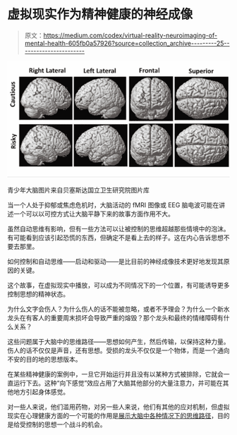 # 虚拟现实作为精神健康的神经成像

> 原文：<https://medium.com/codex/virtual-reality-neuroimaging-of-mental-health-605fb0a57926?source=collection_archive---------25----------------------->

![](img/e24899d4cc4dda697d0b8e5fae44a5b8.png)

青少年大脑图片来自贝塞斯达国立卫生研究院图片库

当一个人处于抑郁或焦虑危机时，大脑活动的 fMRI 图像或 EEG 脑电波可能在讲述一个可以以可控方式让大脑平静下来的故事方面作用不大。

虽然自动思维有影响，但有一些方法可以让被控制的思维超越那些情境中的泡沫。有可能看到应该引起恐慌的东西，但确定不是看上去的样子。这在内心告诉思想不要去那里。

如何控制和自动思维——启动和驱动——是比目前的神经成像技术更好地发现其原因的关键。

这个故事，在虚拟现实中播放，可以成为不同情况下的一个位置，有可能诱导更多控制思想的精神状态。

为什么文字会伤人？为什么伤人的话不能被忽略，或者不予理会？为什么一个新水龙头在有客人的重要周末损坏会导致严重的熔毁？那个龙头和最终的情绪障碍有什么关系？

这些问题属于大脑中的思维路径——思想如何产生，然后传输，以保持这种力量。伤人的话不仅仅是声音，还有思想。受损的龙头不仅仅是一个物体，而是一个通向不安的目的地的思想版本。

在某些精神健康的案例中，一旦它开始运行并且没有以某种方式被排除，它就会一直运行下去。这种“向下感觉”效应占用了大脑其他部分的大量注意力，并可能在其他地方引起身体感觉。

对一些人来说，他们滥用药物，对另一些人来说，他们有其他的应对机制，但虚拟现实在心理健康方面的一个可能的作用是[展示大脑中各种情况下的思维路径](https://writer.zoho.com/writer/open/dpbiea67ec9ee78fe4654b2649387ec49c7ca)，目的是给受控制的思想一个战斗的机会。